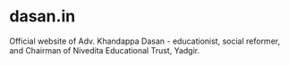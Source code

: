 # dasan.in
Official website of Adv. Khandappa Dasan - educationist, social reformer, and Chairman of Nivedita Educational Trust, Yadgir.
